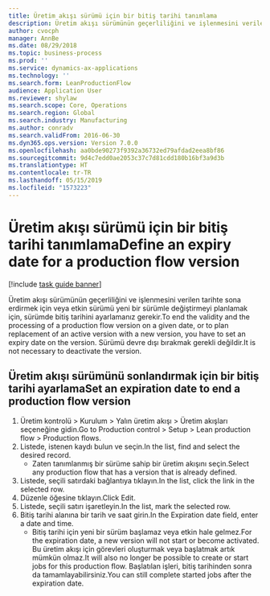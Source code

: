 ```yaml
---
title: Üretim akışı sürümü için bir bitiş tarihi tanımlama
description: Üretim akışı sürümünün geçerliliğini ve işlenmesini verilen tarihte sona erdirmek için veya etkin sürümü yeni bir sürümle değiştirmeyi planlamak için, sürümde bitiş tarihini ayarlamanız gerekir.
author: cvocph
manager: AnnBe
ms.date: 08/29/2018
ms.topic: business-process
ms.prod: ''
ms.service: dynamics-ax-applications
ms.technology: ''
ms.search.form: LeanProductionFlow
audience: Application User
ms.reviewer: shylaw
ms.search.scope: Core, Operations
ms.search.region: Global
ms.search.industry: Manufacturing
ms.author: conradv
ms.search.validFrom: 2016-06-30
ms.dyn365.ops.version: Version 7.0.0
ms.openlocfilehash: aa0bde90273f9392a36732ed79afdad2eea8bf86
ms.sourcegitcommit: 9d4c7edd0ae2053c37c7d81cdd180b16bf3a9d3b
ms.translationtype: HT
ms.contentlocale: tr-TR
ms.lasthandoff: 05/15/2019
ms.locfileid: "1573223"
---
```

# <a name="define-an-expiry-date-for-a-production-flow-version"></a><span data-ttu-id="86e91-103">Üretim akışı sürümü için bir bitiş tarihi tanımlama</span><span class="sxs-lookup"><span data-stu-id="86e91-103">Define an expiry date for a production flow version</span></span>

[!include [task guide banner](../../includes/task-guide-banner.md)]

<span data-ttu-id="86e91-104">Üretim akışı sürümünün geçerliliğini ve işlenmesini verilen tarihte sona erdirmek için veya etkin sürümü yeni bir sürümle değiştirmeyi planlamak için, sürümde bitiş tarihini ayarlamanız gerekir.</span><span class="sxs-lookup"><span data-stu-id="86e91-104">To end the validity and the processing of a production flow version on a given date, or to plan replacement of an active version with a new version, you have to set an expiry date on the version.</span></span> <span data-ttu-id="86e91-105">Sürümü devre dışı bırakmak gerekli değildir.</span><span class="sxs-lookup"><span data-stu-id="86e91-105">It is not necessary to deactivate the version.</span></span>


## <a name="set-an-expiration-date-to-end-a-production-flow-version"></a><span data-ttu-id="86e91-106">Üretim akışı sürümünü sonlandırmak için bir bitiş tarihi ayarlama</span><span class="sxs-lookup"><span data-stu-id="86e91-106">Set an expiration date to end a production flow version</span></span>
1. <span data-ttu-id="86e91-107">Üretim kontrolü > Kurulum > Yalın üretim akışı > Üretim akışları seçeneğine gidin.</span><span class="sxs-lookup"><span data-stu-id="86e91-107">Go to Production control > Setup > Lean production flow > Production flows.</span></span>
2. <span data-ttu-id="86e91-108">Listede, istenen kaydı bulun ve seçin.</span><span class="sxs-lookup"><span data-stu-id="86e91-108">In the list, find and select the desired record.</span></span>
    * <span data-ttu-id="86e91-109">Zaten tanımlanmış bir sürüme sahip bir üretim akışını seçin.</span><span class="sxs-lookup"><span data-stu-id="86e91-109">Select any production flow that has a version that is already defined.</span></span>  
3. <span data-ttu-id="86e91-110">Listede, seçili satırdaki bağlantıya tıklayın.</span><span class="sxs-lookup"><span data-stu-id="86e91-110">In the list, click the link in the selected row.</span></span>
4. <span data-ttu-id="86e91-111">Düzenle öğesine tıklayın.</span><span class="sxs-lookup"><span data-stu-id="86e91-111">Click Edit.</span></span>
5. <span data-ttu-id="86e91-112">Listede, seçili satırı işaretleyin.</span><span class="sxs-lookup"><span data-stu-id="86e91-112">In the list, mark the selected row.</span></span>
6. <span data-ttu-id="86e91-113">Bitiş tarihi alanına bir tarih ve saat girin.</span><span class="sxs-lookup"><span data-stu-id="86e91-113">In the Expiration date field, enter a date and time.</span></span>
    * <span data-ttu-id="86e91-114">Bitiş tarihi için yeni bir sürüm başlamaz veya etkin hale gelmez.</span><span class="sxs-lookup"><span data-stu-id="86e91-114">For the expiration date, a new version will not start or become activated.</span></span> <span data-ttu-id="86e91-115">Bu üretim akışı için görevleri oluşturmak veya başlatmak artık mümkün olmaz.</span><span class="sxs-lookup"><span data-stu-id="86e91-115">It will also no longer be possible to create or start jobs for this production flow.</span></span> <span data-ttu-id="86e91-116">Başlatılan işleri, bitiş tarihinden sonra da tamamlayabilirsiniz.</span><span class="sxs-lookup"><span data-stu-id="86e91-116">You can still complete started jobs after the expiration date.</span></span>  

